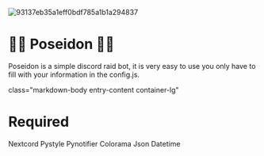 ![93137eb35a1eff0bdf785a1b1a294837](https://user-images.githubusercontent.com/86504182/194375559-d0cb91b1-a3b9-4f76-afcc-cb3eaaa589d2.png)

# 🧜‍♂ Poseidon 🧜‍♂

Poseidon is a simple discord raid bot, it is very easy to use you only have to fill with your information in the config.js.

class="markdown-body entry-content container-lg"

# Required

Nextcord 
Pystyle 
Pynotifier
Colorama
Json
Datetime 


